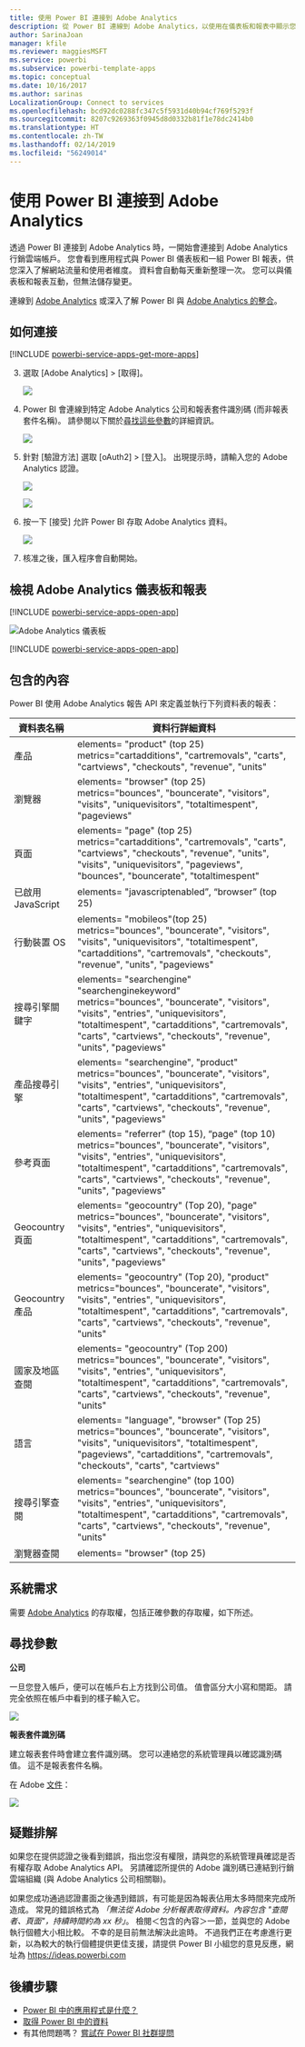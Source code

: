 ```yaml
---
title: 使用 Power BI 連接到 Adobe Analytics
description: 從 Power BI 連線到 Adobe Analytics，以使用在儀表板和報表中顯示您帳戶資料的應用程式。
author: SarinaJoan
manager: kfile
ms.reviewer: maggiesMSFT
ms.service: powerbi
ms.subservice: powerbi-template-apps
ms.topic: conceptual
ms.date: 10/16/2017
ms.author: sarinas
LocalizationGroup: Connect to services
ms.openlocfilehash: bcd92dc0288fc347c5f5931d40b94cf769f5293f
ms.sourcegitcommit: 8207c9269363f0945d8d0332b81f1e78dc2414b0
ms.translationtype: HT
ms.contentlocale: zh-TW
ms.lasthandoff: 02/14/2019
ms.locfileid: "56249014"
---
```

# <a name="connect-to-adobe-analytics-with-power-bi"></a>使用 Power BI 連接到 Adobe Analytics
透過 Power BI 連接到 Adobe Analytics 時，一開始會連接到 Adobe Analytics 行銷雲端帳戶。 您會看到應用程式與 Power BI 儀表板和一組 Power BI 報表，供您深入了解網站流量和使用者維度。 資料會自動每天重新整理一次。 您可以與儀表板和報表互動，但無法儲存變更。

連線到 [Adobe Analytics](https://app.powerbi.com/getdata/services/adobe-analytics) 或深入了解 Power BI 與 [Adobe Analytics 的整合](https://powerbi.microsoft.com/integrations/adobe-analytics)。

## <a name="how-to-connect"></a>如何連接
[!INCLUDE [powerbi-service-apps-get-more-apps](./includes/powerbi-service-apps-get-more-apps.md)]

3. 選取 [Adobe Analytics] \> [取得]。
   
   ![](media/service-connect-to-adobe-analytics/adobe.png)
4. Power BI 會連線到特定 Adobe Analytics 公司和報表套件識別碼 (而非報表套件名稱)。 請參閱以下關於[尋找這些參數](#FindingParams)的詳細資訊。
   
   ![](media/service-connect-to-adobe-analytics/parameters.png)
5. 針對 [驗證方法] 選取 [oAuth2] \> [登入]。 出現提示時，請輸入您的 Adobe Analytics 認證。 
   
    ![](media/service-connect-to-adobe-analytics/creds.png)
   
    ![](media/service-connect-to-adobe-analytics/adobe_signin.png)
6. 按一下 [接受]  允許 Power BI 存取 Adobe Analytics 資料。
   
   ![](media/service-connect-to-adobe-analytics/adobe_authorize.png)
7. 核准之後，匯入程序會自動開始。 

## <a name="view-the-adobe-analytics-dashboard-and-reports"></a>檢視 Adobe Analytics 儀表板和報表
[!INCLUDE [powerbi-service-apps-open-app](./includes/powerbi-service-apps-open-app.md)]

   ![Adobe Analytics 儀表板](media/service-connect-to-adobe-analytics/dashboard.png)

[!INCLUDE [powerbi-service-apps-open-app](./includes/powerbi-service-apps-what-now.md)]

## <a name="whats-included"></a>包含的內容
Power BI 使用 Adobe Analytics 報告 API 來定義並執行下列資料表的報表：

| **資料表名稱** | **資料行詳細資料** |
| --- | --- |
| 產品 |elements=  "product" (top 25) <br> metrics="cartadditions", "cartremovals", "carts", "cartviews", "checkouts", "revenue", "units" |
| 瀏覽器 |elements= "browser" (top 25)<br>  metrics="bounces", "bouncerate", "visitors", "visits", "uniquevisitors", "totaltimespent", "pageviews" |
| 頁面 |elements= "page" (top 25)<br>  metrics="cartadditions", "cartremovals", "carts", "cartviews", "checkouts", "revenue", "units", "visits", "uniquevisitors", "pageviews", "bounces", "bouncerate", "totaltimespent" |
| 已啟用 JavaScript |elements=  "javascriptenabled”, “browser” (top 25) |
| 行動裝置 OS |elements= "mobileos"(top 25)<br> metrics="bounces", "bouncerate", "visitors", "visits", "uniquevisitors", "totaltimespent", "cartadditions", "cartremovals", "checkouts", "revenue", "units", "pageviews" |
| 搜尋引擎關鍵字 |elements= "searchengine" "searchenginekeyword"<br>  metrics="bounces", "bouncerate", "visitors", "visits", "entries", "uniquevisitors", "totaltimespent", "cartadditions", "cartremovals", "carts", "cartviews", "checkouts", "revenue", "units", "pageviews" |
| 產品搜尋引擎 |elements= "searchengine", "product"<br>  metrics="bounces", "bouncerate", "visitors", "visits", "entries", "uniquevisitors", "totaltimespent", "cartadditions", "cartremovals", "carts", "cartviews", "checkouts", "revenue", "units", "pageviews" |
| 參考頁面 |elements= "referrer" (top 15), “page" (top 10)<br>  metrics="bounces", "bouncerate", "visitors", "visits", "entries", "uniquevisitors", "totaltimespent", "cartadditions", "cartremovals", "carts", "cartviews", "checkouts", "revenue", "units", "pageviews" |
| Geocountry 頁面 |elements= "geocountry" (Top 20), "page"<br>  metrics="bounces", "bouncerate", "visitors", "visits", "entries", "uniquevisitors", "totaltimespent", "cartadditions", "cartremovals", "carts", "cartviews", "checkouts", "revenue", "units", "pageviews" |
| Geocountry 產品 |elements= "geocountry" (Top 20), "product"<br> metrics="bounces", "bouncerate", "visitors", "visits", "entries", "uniquevisitors", "totaltimespent", "cartadditions", "cartremovals", "carts", "cartviews", "checkouts", "revenue", "units" |
| 國家及地區查閱 |elements= "geocountry" (Top 200)<br>  metrics="bounces", "bouncerate", "visitors", "visits", "entries", "uniquevisitors", "totaltimespent", "cartadditions", "cartremovals", "carts", "cartviews", "checkouts", "revenue", "units" |
| 語言 |elements= "language", "browser" (Top 25)<br>  metrics="bounces", "bouncerate", "visitors", "visits", "uniquevisitors", "totaltimespent", "pageviews", "cartadditions", "cartremovals", "checkouts", "carts", "cartviews" |
| 搜尋引擎查閱 |elements= "searchengine" (top 100)<br>  metrics="bounces", "bouncerate", "visitors", "visits", "entries", "uniquevisitors", "totaltimespent", "cartadditions", "cartremovals", "carts", "cartviews", "checkouts", "revenue", "units" |
| 瀏覽器查閱 |elements= "browser" (top 25) |

## <a name="system-requirements"></a>系統需求
需要 [Adobe Analytics](http://www.adobe.com/marketing-cloud/web-analytics.html) 的存取權，包括正確參數的存取權，如下所述。

<a name="FindingParams"></a>

## <a name="finding-parameters"></a>尋找參數
**公司**

一旦您登入帳戶，便可以在帳戶右上方找到公司值。 值會區分大小寫和間距。 請完全依照在帳戶中看到的樣子輸入它。

![](media/service-connect-to-adobe-analytics/adobe_companies.png)

**報表套件識別碼**

建立報表套件時會建立套件識別碼。 您可以連絡您的系統管理員以確認識別碼值。 這不是報表套件名稱。

在 Adobe [文件](https://marketing.adobe.com/resources/help/en_US/reference/new_report_suite.html)：

![](media/service-connect-to-adobe-analytics/reportsuiteid.png)

## <a name="troubleshooting"></a>疑難排解
如果您在提供認證之後看到錯誤，指出您沒有權限，請與您的系統管理員確認是否有權存取 Adobe Analytics API。 另請確認所提供的 Adobe 識別碼已連結到行銷雲端組織 (與 Adobe Analytics 公司相關聯)。

如果您成功通過認證畫面之後遇到錯誤，有可能是因為報表佔用太多時間來完成所造成。 常見的錯誤格式為 *「無法從 Adobe 分析報表取得資料。內容包含 &quot;查閱者、頁面&quot;，持續時間約為 xx 秒」*。 檢閱＜包含的內容＞一節，並與您的 Adobe 執行個體大小相比較。 不幸的是目前無法解決此逾時。 不過我們正在考慮進行更新，以為較大的執行個體提供更佳支援，請提供 Power BI 小組您的意見反應，網址為 https://ideas.powerbi.com

## <a name="next-steps"></a>後續步驟
* [Power BI 中的應用程式是什麼？](service-create-distribute-apps.md)
* [取得 Power BI 中的資料](service-get-data.md)
* 有其他問題嗎？ [嘗試在 Power BI 社群提問](http://community.powerbi.com/)

